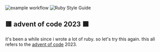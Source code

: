 ![example workflow](https://github.com/srecnig/advent-of-code-2023/actions/workflows/ci.yml/badge.svg) ![Ruby Style Guide](https://img.shields.io/badge/code_style-rubocop-brightgreen.svg)
## 🟥 advent of code 2023 🟩

it's been a while since i wrote a lot of ruby. so let's try this again. this all refers to the [advent of code](https://adventofcode.com) 2023.
